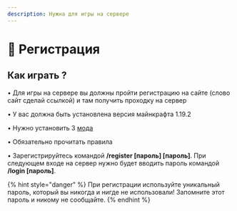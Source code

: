 ```yaml
---
description: Нужна для игры на сервере
---
```


# 🚪 Регистрация

## Как играть ?

&#x20; • Для игры на сервере вы должны пройти регистрацию на сайте (слово сайт сделай ссылкой) и там получить проходку на сервер

&#x20; • У вас должна быть установлена версия майнкрафта 1.19.2

&#x20; • Нужно установить 3 [мода](mody.md)

&#x20; • Обязательно прочитать правила&#x20;

&#x20; • Зарегистрируйтесь командой **/register \[пароль] \[пароль]**. При следующем входе на сервер нужно будет вводить пароль командой **/login \[пароль]**.

{% hint style="danger" %}
При регистрации используйте уникальный пароль, который вы никогда и нигде не использовали! Запомните этот пароль и никому не сообщайте.
{% endhint %}
